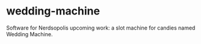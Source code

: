 wedding-machine
===============

Software for Nerdsopolis upcoming work: a slot machine for candies named Wedding Machine.
